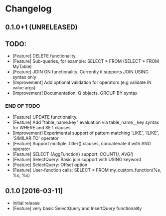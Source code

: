 Changelog
=========

0.1.0+1 (UNRELEASED)
--------------------
## TODO:

* [Feature] DELETE functionality.
* [Feature] Sub-queries, for example: SELECT * FROM (SELECT * FROM MyTable)
* [Feature] JOIN ON functionality. Currently it supports JOIN USING syntax only
* [Improvement] Add optional validation for operators (e.g validate IN value args)
* [Improvement] Documentation: Q objects, GROUP BY syntax 

### END OF TODO

* [Feature] UPDATE functionality.
* [Feature] Add "table_name.key" evaluation via table_name__key syntax for WHERE and SET clauses
* [Improvement] Experimental support of pattern matching 'LIKE', 'ILIKE', 'SIMILAR TO' operator
* [Feature] Support multiple .filter() clauses, concatenate it with AND operator
* [Feature] SELECT {AggFunction} support: COUNT(*), AVG(*)
* [Feature] SelectQuery: Basic join support with USING keyword
* [Feature] SelectQuery: Offset option
* [Feature] User-function calls: SELECT * FROM my_custom_function(%s, %s, %s)


0.1.0 [2016-03-11]
--------------------
* Initial release
* [Feature] very basic SelectQuery and InsertQuery functionality